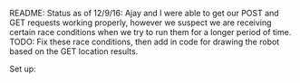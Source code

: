README:
Status as of 12/9/16:
Ajay and I were able to get our POST and GET requests working properly, however we suspect we are receiving certain race conditions when we try to run them for a longer period of time.
TODO: Fix these race conditions, then add in code for drawing the robot based on the GET location results.

Set up:

